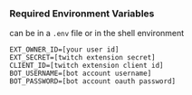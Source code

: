 ### Required Environment Variables

can be in a `.env` file or in the shell environment

```
EXT_OWNER_ID=[your user id]
EXT_SECRET=[twitch extension secret]
CLIENT_ID=[twitch extension client id]
BOT_USERNAME=[bot account username]
BOT_PASSWORD=[bot account oauth password]
```